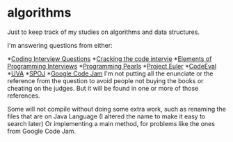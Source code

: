 algorithms
==========

Just to keep track of my studies on algorithms and data structures.

I'm answering questions from either:

*[Coding Interview Questions](http://www.amazon.com/Coding-Interview-Questions-Narasimha-Karumanchi/dp/1475293534/)
*[Cracking the code intervie](http://www.amazon.com/Cracking-Coding-Interview-Programming-Questions/dp/098478280X/)
*[Elements of Programming Interviews](http://www.amazon.com/Elements-Programming-Interviews-Questions-Solutions/dp/1479274836/)
*[Programming Pearls](http://www.amazon.com/Programming-Pearls-2nd-Edition-Bentley/dp/0201657880/)
*[Project Euler](http://projecteuler.net/)
*[CodeEval](https://www.codeeval.com/)
*[UVA](http://uva.onlinejudge.org/)
*[SPOJ](https://www.spoj.com/)
*[Google Code Jam](https://code.google.com/codejam/contests.html)
I'm not putting all the enunciate or the reference from the question to avoid people not buying the books or cheating on the judges. But it will be found in one or more of those references.

Some will not compile without doing some extra work, such as renaming the files that are on Java Language (I altered the name to make it easy to search later) Or implementing a main method, for problems like the ones from Google Code Jam.





